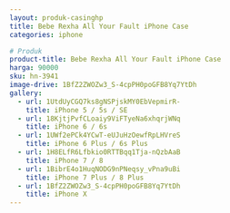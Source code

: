 ```yaml
---
layout: produk-casinghp
title: Bebe Rexha All Your Fault iPhone Case
categories: iphone

# Produk
product-title: Bebe Rexha All Your Fault iPhone Case
harga: 90000
sku: hn-3941
image-drive: 1BfZ2ZWOZw3_S-4cpPH0poGFB8Yq7YtDh
gallery:
  - url: 1UtdUyCGQ7ks8gNSPjskMY0EbVepmirR-
    title: iPhone 5 / 5s / SE
  - url: 18KjtjPvfCLoaiy9ViFTyeNa6xhqrjWNq
    title: iPhone 6 / 6s
  - url: 1UWf2ePCk4YCwT-eUJuHzOewfRpLHVreS
    title: iPhone 6 Plus / 6s Plus
  - url: 1H8ELfR6Lfbkio0RTTBqq1Tja-nQzbAaB
    title: iPhone 7 / 8
  - url: 1BibrE4o1HuqNODG9nPNeqsy_vPna9uBi
    title: iPhone 7 Plus / 8 Plus
  - url: 1BfZ2ZWOZw3_S-4cpPH0poGFB8Yq7YtDh
    title: iPhone X
---
```

